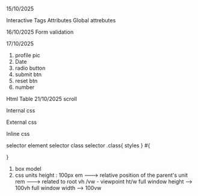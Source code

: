 15/10/2025

Interactive Tags
Attributes
Global attrebutes

16/10/2025
Form validation

17/10/2025
1. profile pic
2. Date
3. radio button
4. submit btn
5. reset btn
6. number

 Html Table
 21/10/2025
scroll

 Internal css

 <style> 
 p{
    background color : #ffff;


 }
 h1{

 }
 </style>
 External css
 <link rel ="stylesheet" href ="style.css">
 Inline css


selector
element selector
class selector
.class{
styles
}
#{
    
}

1. box model
2. css units
height : 100px
em ---> relative position of the parent's unit
rem ---> related to root
vh /vw - viewpoint ht/w
full window height --> 100vh
full window width --> 100vw